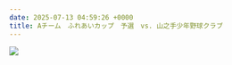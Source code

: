 ```yaml
---
date: 2025-07-13 04:59:26 +0000
title: Aチーム　ふれあいカップ　予選　vs. 山之手少年野球クラブ
---
```

![](/img/202507121.jpg)